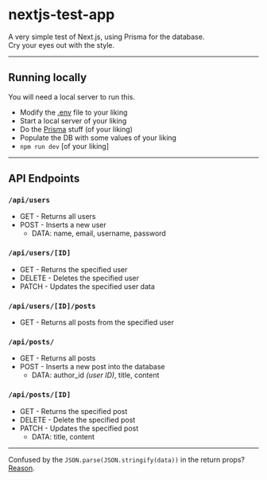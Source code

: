 # nextjs-test-app
A very simple test of Next.js, using Prisma for the database.
<br>
Cry your eyes out with the style.

---

## Running locally
You will need a local server to run this.
* Modify the [.env](https://github.com/jota11/nextjs-test-app/blob/master/.env) file to your liking
* Start a local server of your liking
* Do the [Prisma](https://github.com/prisma/prisma) stuff (of your liking)
* Populate the DB with some values of your liking
* `npm run dev` [of your liking]

---

## API Endpoints
### `/api/users`
* GET - Returns all users
* POST - Inserts a new user
    * DATA: name, email, username, password

### `/api/users/[ID]`
* GET - Returns the specified user
* DELETE - Deletes the specified user
* PATCH - Updates the specified user data

### `/api/users/[ID]/posts`
* GET - Returns all posts from the specified user

### `/api/posts/`
* GET - Returns all posts
* POST - Inserts a new post into the database
    * DATA: author_id *(user ID)*, title, content

### `/api/posts/[ID]`
* GET - Returns the specified post
* DELETE - Delete the specified post
* PATCH - Updates the specified post
    * DATA: title, content

---
Confused by the `JSON.parse(JSON.stringify(data))` in the return props? [Reason](https://github.com/vercel/next.js/issues/11993#issuecomment-617937409).